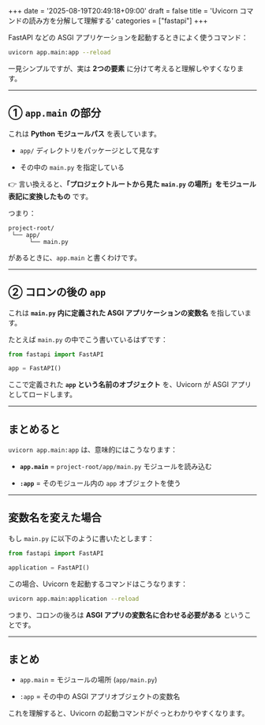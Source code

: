 +++
date = '2025-08-19T20:49:18+09:00'
draft = false
title = 'Uvicorn コマンドの読み方を分解して理解する'
categories = ["fastapi"]
+++


FastAPI などの ASGI アプリケーションを起動するときによく使うコマンド：

```bash
uvicorn app.main:app --reload
```

一見シンプルですが、実は **2つの要素** に分けて考えると理解しやすくなります。

---

## ① `app.main` の部分

これは **Python モジュールパス** を表しています。

- `app/` ディレクトリをパッケージとして見なす

- その中の `main.py` を指定している


👉 言い換えると、**「プロジェクトルートから見た `main.py` の場所」をモジュール表記に変換したもの** です。

つまり：

```
project-root/
 └── app/
      └── main.py
```

があるときに、`app.main` と書くわけです。

---

## ② コロンの後の `app`

これは **`main.py` 内に定義された ASGI アプリケーションの変数名** を指しています。

たとえば `main.py` の中でこう書いているはずです：

```python
from fastapi import FastAPI

app = FastAPI()
```

ここで定義された **`app` という名前のオブジェクト** を、Uvicorn が ASGI アプリとしてロードします。

---

## まとめると

`uvicorn app.main:app` は、意味的にはこうなります：

- **`app.main`** = `project-root/app/main.py` モジュールを読み込む

- **`:app`** = そのモジュール内の `app` オブジェクトを使う


---

## 変数名を変えた場合

もし `main.py` に以下のように書いたとします：

```python
from fastapi import FastAPI

application = FastAPI()
```

この場合、Uvicorn を起動するコマンドはこうなります：

```bash
uvicorn app.main:application --reload
```

つまり、コロンの後ろは **ASGI アプリの変数名に合わせる必要がある** ということです。

---

## まとめ

- `app.main` = モジュールの場所 (`app/main.py`)

- `:app` = その中の ASGI アプリオブジェクトの変数名


これを理解すると、Uvicorn の起動コマンドがぐっとわかりやすくなります。